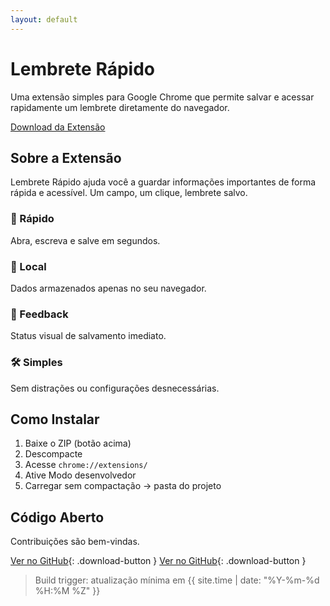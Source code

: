 ```yaml
---
layout: default
---
```


# Lembrete Rápido

Uma extensão simples para Google Chrome que permite salvar e acessar rapidamente um lembrete diretamente do navegador.

<a href="https://github.com/GuidaGaita/bootcamp/archive/refs/heads/main.zip" class="download-button">
  Download da Extensão
</a>

## Sobre a Extensão

Lembrete Rápido ajuda você a guardar informações importantes de forma rápida e acessível. Um campo, um clique, lembrete salvo.

<div class="features">
  <div class="feature">
    <h3>🚀 Rápido</h3>
    <p>Abra, escreva e salve em segundos.</p>
  </div>
  <div class="feature">
    <h3>💾 Local</h3>
    <p>Dados armazenados apenas no seu navegador.</p>
  </div>
  <div class="feature">
    <h3>🔔 Feedback</h3>
    <p>Status visual de salvamento imediato.</p>
  </div>
  <div class="feature">
    <h3>🛠 Simples</h3>
    <p>Sem distrações ou configurações desnecessárias.</p>
  </div>
</div>

## Como Instalar

1. Baixe o ZIP (botão acima)  
2. Descompacte  
3. Acesse `chrome://extensions/`  
4. Ative Modo desenvolvedor  
5. Carregar sem compactação → pasta do projeto  

## Código Aberto

Contribuições são bem-vindas.

[Ver no GitHub](https://github.com/GuidaGaita/bootcamp){: .download-button }
[Ver no GitHub](https://github.com/GuidaGaita/bootcamp){: .download-button }

> Build trigger: atualização mínima em {{ site.time | date: "%Y-%m-%d %H:%M %Z" }}
